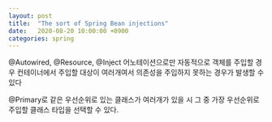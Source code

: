```yaml
---
layout: post
title:  "The sort of Spring Bean injections"
date:   2020-08-20 10:00:00 +0900
categories: spring
---
```


@Autowired, @Resource, @Inject 어노테이션으로만 자동적으로 객체를 주입할 경우 컨테이너에서 주입할 대상이 여러개여서 의존성을 주입하지 못하는 경우가 발생할 수 있다

@Primary로 같은 우선순위로 있는 클래스가 여러개가 있을 시 그 중 가장 우선순위로 주입할 클래스 타입을 선택할 수 있다.